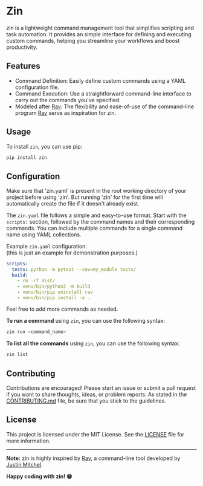 # Zin

zin is a lightweight command management tool that simplifies scripting and task automation. It provides an simple interface for defining and executing custom commands, helping you streamline your workflows and boost productivity.

## Features

- Command Definition: Easily define custom commands using a YAML configuration file.
- Command Execution: Use a straightforward command-line interface to carry out the commands you've specified.
- Modeled after [Rav](https://github.com/jmitchel3/rav): The flexibility and ease-of-use of the command-line program [Rav](https://github.com/jmitchel3/rav) serve as inspiration for zin.

## Usage

To install `zin`, you can use pip:

```bash
pip install zin
```

## Configuration

Make sure that 'zin.yaml' is present in the root working directory of your project before using 'zin'. But running 'zin' for the first time will automatically create the file if it doesn't already exist.

The `zin.yaml` file follows a simple and easy-to-use format. Start with the `scripts:` section, followed by the command names and their corresponding commands. You can include multiple commands for a single command name using YAML collections.

Example `zin.yaml` configuration:<br>
(this is just an example for demonstration purposes.)

```yaml
scripts:
  tests: python -m pytest --cov=my_module tests/
  build:
    - rm -rf dist/
    - venv/bin/python3 -m build
    - venv/bin/pip uninstall rav
    - venv/bin/pip install -e .
```

Feel free to add more commands as needed.

**To run a command** using `zin`, you can use the following syntax:

```bash
zin run <command_name>
```

**To list all the commands** using `zin`, you can use the following syntax:

```bash
zin list
``` 

## Contributing

Contributions are encouraged! Please start an issue or submit a pull request if you want to share thoughts, ideas, or problem reports. As stated in the [CONTRIBUTING.md](CONTRIBUTING.md) file, be sure that you stick to the guidelines.

## License

This project is licensed under the MIT License. See the [LICENSE](LICENSE) file for more information.

---

**Note:** zin is highly inspired by [Rav](https://github.com/jmitchel3/rav), a command-line tool developed by [Justin Mitchel](https://github.com/jmitchel3).

**Happy coding with zin! 😁**
